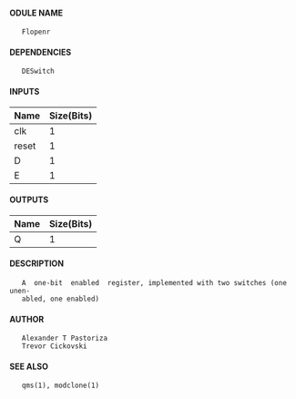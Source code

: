 #### ODULE NAME
       Flopenr

#### DEPENDENCIES
       DESwitch

#### INPUTS
Name  | Size(Bits)
------|------------
clk  |     1      
reset |     1      
D   |     1      
E   |     1      

#### OUTPUTS
Name | Size(Bits)
-----|------------
Q   |     1      

#### DESCRIPTION
       A  one-bit  enabled  register, implemented with two switches (one unen-
       abled, one enabled)

#### AUTHOR
       Alexander T Pastoriza
       Trevor Cickovski

#### SEE ALSO
       qms(1), modclone(1)
